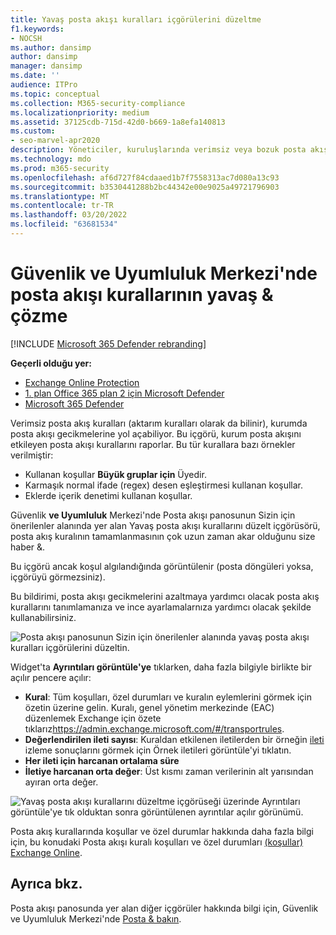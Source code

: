 ```yaml
---
title: Yavaş posta akışı kuralları içgörülerini düzeltme
f1.keywords:
- NOCSH
ms.author: dansimp
author: dansimp
manager: dansimp
ms.date: ''
audience: ITPro
ms.topic: conceptual
ms.collection: M365-security-compliance
ms.localizationpriority: medium
ms.assetid: 37125cdb-715d-42d0-b669-1a8efa140813
ms.custom:
- seo-marvel-apr2020
description: Yöneticiler, kuruluşlarında verimsiz veya bozuk posta akış kurallarını (aktarım kuralları olarak da bilinir) tanımlamak ve düzeltmek için Güvenlik & Uyumluluk Merkezi'nde Yavaş posta akışı kurallarını düzeltme içgörüsini kullanmayı öğrenebilir.
ms.technology: mdo
ms.prod: m365-security
ms.openlocfilehash: af6d727f84cdaaed1b7f7558313ac7d080a13c93
ms.sourcegitcommit: b3530441288b2bc44342e00e9025a49721796903
ms.translationtype: MT
ms.contentlocale: tr-TR
ms.lasthandoff: 03/20/2022
ms.locfileid: "63681534"
---
```

# <a name="fix-slow-mail-flow-rules-insight-in-the-security--compliance-center"></a>Güvenlik ve Uyumluluk Merkezi'nde posta akışı kurallarının yavaş & çözme

[!INCLUDE [Microsoft 365 Defender rebranding](../includes/microsoft-defender-for-office.md)]

**Geçerli olduğu yer:**
- [Exchange Online Protection](exchange-online-protection-overview.md)
- [1. plan Office 365 plan 2 için Microsoft Defender](defender-for-office-365.md)
- [Microsoft 365 Defender](../defender/microsoft-365-defender.md)

Verimsiz posta akış kuralları (aktarım kuralları olarak da bilinir), kurumda posta akışı gecikmelerine yol açabiliyor. Bu içgörü, kurum posta akışını etkileyen posta akışı kurallarını raporlar. Bu tür kurallara bazı örnekler verilmiştir:

- Kullanan koşullar **Büyük gruplar için** Üyedir.
- Karmaşık normal ifade (regex) desen eşleştirmesi kullanan koşullar.
- Eklerde içerik denetimi kullanan koşullar.

Güvenlik **ve Uyumluluk** Merkezi'nde Posta akışı panosunun Sizin için önerilenler alanında yer [](mail-flow-insights-v2.md) alan Yavaş posta akışı kurallarını [](https://protection.office.com) düzelt içgörüsörü, posta akış kuralının tamamlanmasının çok uzun zaman akar olduğunu size haber &.

Bu içgörü ancak koşul algılandığında görüntülenir (posta döngüleri yoksa, içgörüyü görmezsiniz).

Bu bildirimi, posta akışı gecikmelerini azaltmaya yardımcı olacak posta akış kurallarını tanımlamanıza ve ince ayarlamalarnıza yardımcı olacak şekilde kullanabilirsiniz.

![Posta akışı panosunun Sizin için önerilenler alanında yavaş posta akışı kuralları içgörülerini düzeltin.](../../media/mfi-fix-slow-mail-flow-rules.png)

Widget'ta **Ayrıntıları görüntüle'ye** tıklarken, daha fazla bilgiyle birlikte bir açılır pencere açılır:

- **Kural**: Tüm koşulları, özel durumları ve kuralın eylemlerini görmek için özetin üzerine gelin. Kuralı, genel yönetim merkezinde (EAC) düzenlemek Exchange için özete tıklarız<https://admin.exchange.microsoft.com/#/transportrules>.
- **Değerlendirilen ileti sayısı**: Kuraldan etkilenen iletilerden bir örneğin [ileti](message-trace-scc.md) izleme sonuçlarını görmek için Örnek iletileri görüntüle'yi tıklatın.
- **Her ileti için harcanan ortalama süre**
- **İletiye harcanan orta değer**: Üst kısmı zaman verilerinin alt yarısından ayıran orta değer.

![Yavaş posta akışı kurallarını düzeltme içgörüseği üzerinde Ayrıntıları görüntüle'ye tık olduktan sonra görüntülenen ayrıntılar açılır görünümü.](../../media/mfi-fix-slow-mail-flow-rules-details.png)

Posta akış kurallarında koşullar ve özel durumlar hakkında daha fazla bilgi için, bu konudaki Posta akışı kuralı koşulları ve özel durumları [(koşullar) Exchange Online](/Exchange/security-and-compliance/mail-flow-rules/conditions-and-exceptions).

## <a name="see-also"></a>Ayrıca bkz.

Posta akışı panosunda yer alan diğer içgörüler hakkında bilgi için, Güvenlik ve Uyumluluk Merkezi'nde [Posta & bakın](mail-flow-insights-v2.md).